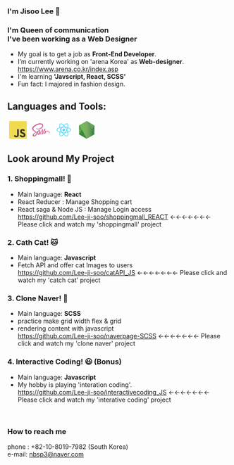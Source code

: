 ### I'm Jisoo Lee 👋
### I'm Queen of communication<br>I've been working as a Web Designer

-  My goal is to get a job as <strong>Front-End Developer</strong>.
-  I’m currently working on 'arena Korea' as <strong>Web-designer</strong>. 
https://www.arena.co.kr/index.asp
-  I'm learning <strong>'Javscript, React, SCSS'</strong>
-  Fun fact: I majored in fashion design.

## Languages and Tools:

<p align="left">
<img src="https://raw.githubusercontent.com/github/explore/80688e429a7d4ef2fca1e82350fe8e3517d3494d/topics/javascript/javascript.png" alt="Javascript" height="40" style="vertical-align:top; margin:4px">
<img src="https://raw.githubusercontent.com/github/explore/80688e429a7d4ef2fca1e82350fe8e3517d3494d/topics/sass/sass.png" alt="Sass" height="40" style="vertical-align:top; margin:4px">
<img src="https://raw.githubusercontent.com/github/explore/80688e429a7d4ef2fca1e82350fe8e3517d3494d/topics/react/react.png" alt="React" height="40" style="vertical-align:top; margin:4px">
<img src="https://raw.githubusercontent.com/github/explore/80688e429a7d4ef2fca1e82350fe8e3517d3494d/topics/nodejs/nodejs.png" alt="Node JS" height="40" style="vertical-align:top; margin:4px">
</p>

## Look around My Project

### 1. Shoppingmall! :tshirt:
- Main language: <strong>React</strong>
- React Reducer : Manage Shopping cart
- React saga  & Node JS : Manage Login access <br>
https://github.com/Lee-ji-soo/shoppingmall_REACT    ←←←←←←← Please click and watch my 'shoppingmall' project

### 2. Cath Cat! :cat:
- Main language: <strong>Javascript</strong> 
- Fetch API and offer cat Images to users <br>
https://github.com/Lee-ji-soo/catAPI_JS   ←←←←←←← Please click and watch my 'catch cat' project

### 3. Clone Naver! :womans_hat:
- Main language: <strong>SCSS</strong> 
- practice make grid width flex & grid 
- rendering content with javascript <br>
https://github.com/Lee-ji-soo/naverpage-SCSS ←←←←←←← Please click and watch my 'clone naver' project

### 4. Interactive Coding! :smiley: (Bonus)
- Main language: <strong>Javascript</strong> 
- My hobby is playing 'interation coding'. <br>
https://github.com/Lee-ji-soo/interactivecoding_JS  ←←←←←←← Please click and watch my 'interative coding' project
<br>

### How to reach me <br>
phone : +82-10-8019-7982 (South Korea) <br> e-mail: nbsp3@naver.com

